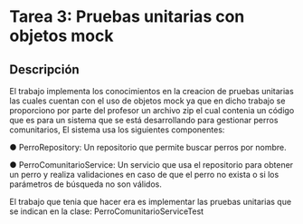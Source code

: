 # Tarea 3: Pruebas unitarias con objetos mock

## Descripción
El trabajo implementa los conocimientos en la creacion de pruebas unitarias las cuales cuentan con el uso de objetos mock ya que en dicho trabajo se proporciono por parte del profesor un archivo zip el cual contenia un código que es para un sistema que
se está desarrollando para gestionar perros comunitarios, El sistema usa los siguientes componentes:

● PerroRepository: Un repositorio que permite buscar perros por nombre.

● PerroComunitarioService: Un servicio que usa el repositorio para obtener un perro
y realiza validaciones en caso de que el perro no exista o si los parámetros de búsqueda
no son válidos.

El trabajo que tenia que hacer era es implementar las pruebas unitarias que se indican en la clase: PerroComunitarioServiceTest

